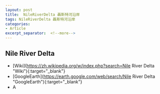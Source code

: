 ```yaml
---
layout: post
title:  NileRiverDelta 聶斯特河沿岸
tags: NileRiverDelta 聶斯特河沿岸 
categories:
- Article
excerpt_separator:  <!--more-->
---
```

## Nile River Delta 
- [Wiki](https://zh.wikipedia.org/w/index.php?search=Nile River Delta "Wiki"){:target="_blank"} 
- [GoogleEarth](https://earth.google.com/web/search/Nile River Delta "GoogleEarth"){:target="_blank"} 
- A 

